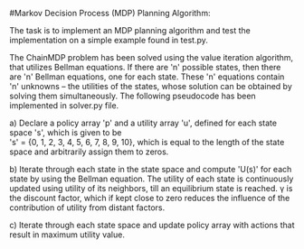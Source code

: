 #Markov Decision Process (MDP) Planning Algorithm:

The task is to implement an MDP planning algorithm and test the implementation on a simple example found in test.py.

The ChainMDP problem has been solved using the value iteration algorithm, that utilizes Bellman equations.
If there are 'n' possible states, then there are 'n' Bellman equations, one for each state. These 'n' equations contain 'n'
unknowns – the utilities of the states, whose solution can be obtained by solving them simultaneously.
The following pseudocode has been implemented in solver.py file.

a) Declare a policy array 'p' and a utility array 'u', defined for each state space 's', which is given to be      
's' = {0, 1, 2, 3, 4, 5, 6, 7, 8, 9, 10}, which is equal to the length of the state space and arbitrarily assign them to
zeros.

b) Iterate through each state in the state space and compute 'U(s)' for each state by using the Bellman equation.
The utility of each state is continuously updated using utility of its neighbors, till an equilibrium state is reached.
γ is the discount factor, which if kept close to zero reduces the influence of the contribution of utility from distant
factors.

c) Iterate through each state space and update policy array with actions that result in maximum utility value.
